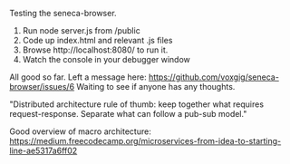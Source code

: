 
Testing the seneca-browser.
1. Run node server.js from /public
2. Code up index.html and relevant .js files
3. Browse http://localhost:8080/ to run it.
4. Watch the console in your debugger window

All good so far. Left a message here: https://github.com/voxgig/seneca-browser/issues/6
Waiting to see if anyone has any thoughts.

"Distributed architecture rule of thumb: keep together what requires request-response. Separate what can follow a pub-sub model."

Good overview of macro architecture:
https://medium.freecodecamp.org/microservices-from-idea-to-starting-line-ae5317a6ff02

